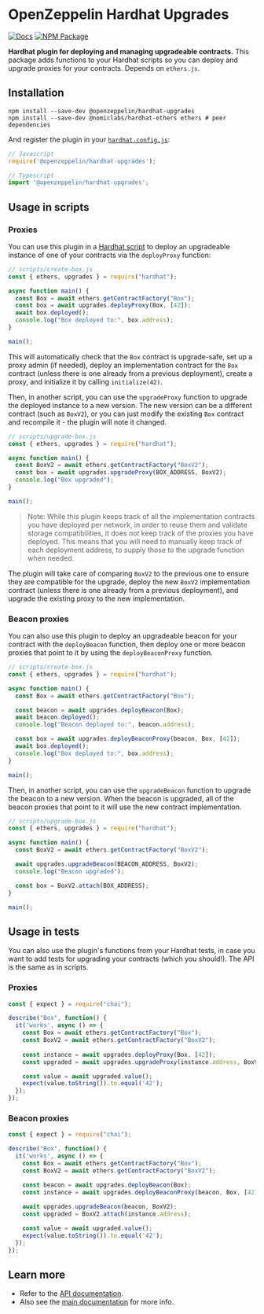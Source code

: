 # OpenZeppelin Hardhat Upgrades

[![Docs](https://img.shields.io/badge/docs-%F0%9F%93%84-blue)](https://docs.openzeppelin.com/upgrades-plugins/hardhat-upgrades)
[![NPM Package](https://img.shields.io/npm/v/@openzeppelin/hardhat-upgrades.svg)](https://www.npmjs.org/package/@openzeppelin/hardhat-upgrades)

**Hardhat plugin for deploying and managing upgradeable contracts.** This package adds functions to your Hardhat scripts so you can deploy and upgrade proxies for your contracts. Depends on `ethers.js`.

## Installation

```
npm install --save-dev @openzeppelin/hardhat-upgrades
npm install --save-dev @nomiclabs/hardhat-ethers ethers # peer dependencies
```

And register the plugin in your [`hardhat.config.js`](https://hardhat.org/config/):

```js
// Javascript
require('@openzeppelin/hardhat-upgrades');

// Typescript
import '@openzeppelin/hardhat-upgrades';
```

## Usage in scripts

### Proxies

You can use this plugin in a [Hardhat script](https://hardhat.org/guides/scripts.html) to deploy an upgradeable instance of one of your contracts via the `deployProxy` function:

```js
// scripts/create-box.js
const { ethers, upgrades } = require("hardhat");

async function main() {
  const Box = await ethers.getContractFactory("Box");
  const box = await upgrades.deployProxy(Box, [42]);
  await box.deployed();
  console.log("Box deployed to:", box.address);
}

main();
```

This will automatically check that the `Box` contract is upgrade-safe, set up a proxy admin (if needed), deploy an implementation contract for the `Box` contract (unless there is one already from a previous deployment), create a proxy, and initialize it by calling `initialize(42)`.

Then, in another script, you can use the `upgradeProxy` function to upgrade the deployed instance to a new version. The new version can be a different contract (such as `BoxV2`), or you can just modify the existing `Box` contract and recompile it - the plugin will note it changed.

```js
// scripts/upgrade-box.js
const { ethers, upgrades } = require("hardhat");

async function main() {
  const BoxV2 = await ethers.getContractFactory("BoxV2");
  const box = await upgrades.upgradeProxy(BOX_ADDRESS, BoxV2);
  console.log("Box upgraded");
}

main();
```

> Note: While this plugin keeps track of all the implementation contracts you have deployed per network, in order to reuse them and validate storage compatibilities, it does _not_ keep track of the proxies you have deployed. This means that you will need to manually keep track of each deployment address, to supply those to the upgrade function when needed.

The plugin will take care of comparing `BoxV2` to the previous one to ensure they are compatible for the upgrade, deploy the new `BoxV2` implementation contract (unless there is one already from a previous deployment), and upgrade the existing proxy to the new implementation.

### Beacon proxies

You can also use this plugin to deploy an upgradeable beacon for your contract with the `deployBeacon` function, then deploy one or more beacon proxies that point to it by using the `deployBeaconProxy` function.

```js
// scripts/create-box.js
const { ethers, upgrades } = require("hardhat");

async function main() {
  const Box = await ethers.getContractFactory("Box");

  const beacon = await upgrades.deployBeacon(Box);
  await beacon.deployed();
  console.log("Beacon deployed to:", beacon.address);

  const box = await upgrades.deployBeaconProxy(beacon, Box, [42]);
  await box.deployed();
  console.log("Box deployed to:", box.address);
}

main();
```

Then, in another script, you can use the `upgradeBeacon` function to upgrade the beacon to a new version. When the beacon is upgraded, all of the beacon proxies that point to it will use the new contract implementation.

```js
// scripts/upgrade-box.js
const { ethers, upgrades } = require("hardhat");

async function main() {
  const BoxV2 = await ethers.getContractFactory("BoxV2");

  await upgrades.upgradeBeacon(BEACON_ADDRESS, BoxV2);
  console.log("Beacon upgraded");

  const box = BoxV2.attach(BOX_ADDRESS);
}

main();
```

## Usage in tests

You can also use the plugin's functions from your Hardhat tests, in case you want to add tests for upgrading your contracts (which you should!). The API is the same as in scripts.

### Proxies

```js
const { expect } = require("chai");

describe("Box", function() {
  it('works', async () => {
    const Box = await ethers.getContractFactory("Box");
    const BoxV2 = await ethers.getContractFactory("BoxV2");
  
    const instance = await upgrades.deployProxy(Box, [42]);
    const upgraded = await upgrades.upgradeProxy(instance.address, BoxV2);

    const value = await upgraded.value();
    expect(value.toString()).to.equal('42');
  });
});
```

### Beacon proxies

```js
const { expect } = require("chai");

describe("Box", function() {
  it('works', async () => {
    const Box = await ethers.getContractFactory("Box");
    const BoxV2 = await ethers.getContractFactory("BoxV2");

    const beacon = await upgrades.deployBeacon(Box);
    const instance = await upgrades.deployBeaconProxy(beacon, Box, [42]);
    
    await upgrades.upgradeBeacon(beacon, BoxV2);
    const upgraded = BoxV2.attach(instance.address);

    const value = await upgraded.value();
    expect(value.toString()).to.equal('42');
  });
});
```

## Learn more
* Refer to the [API documentation](https://docs.openzeppelin.com/upgrades-plugins/api-hardhat-upgrades).
* Also see the [main documentation](https://docs.openzeppelin.com/upgrades-plugins) for more info.
